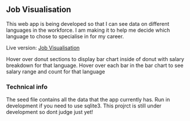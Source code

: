 <h2>Job Visualisation</h2>
<p> This web app is being developed so that I can see data on different languages in the workforce. I am making it to help me decide which language to chose to specialise in for my career. </p>
<p>Live version: <a href="http://vis.johnarmstrong.co">Job Visualisation</a></p>

<p>Hover over donut sections to display bar chart inside of donut with salary breakdown for that language. Hover over each bar in the bar chart to see salary range and count for that language</p>

<h3>Technical info</h3>
<p>The seed file contains all the data that the app currently has. Run in development if you need to use sqlite3. This projrct is still under development so dont judge just yet!</p>
